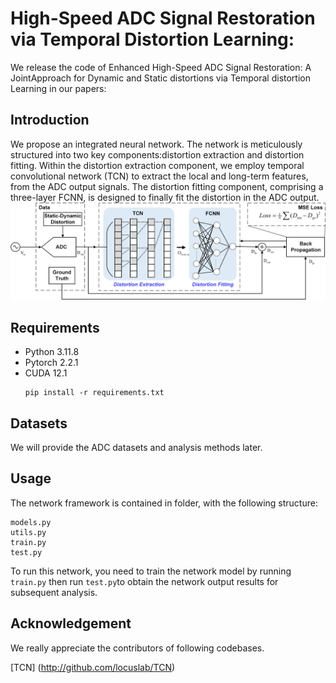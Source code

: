 # High-Speed ADC Signal Restoration via Temporal Distortion Learning: 
We release the code of Enhanced High-Speed ADC Signal Restoration: A JointApproach for Dynamic and Static distortions via Temporal distortion Learning in our papers:
## Introduction
We propose an integrated neural network. The network is meticulously structured into two key components:distortion extraction and distortion fitting. Within the distortion extraction component, we employ temporal convolutional network (TCN) to extract the local and long-term features, from the ADC output signals. The distortion fitting component, comprising a three-layer FCNN, is designed to finally fit the distortion in the ADC output.
![image](Pic.1.png)

## Requirements
* Python 3.11.8
* Pytorch 2.2.1
* CUDA 12.1
  ```
  pip install -r requirements.txt
  ```
## Datasets
We will provide the ADC datasets and analysis methods later.
## Usage
The network framework is contained in folder, with the following structure:
```
models.py
utils.py
train.py
test.py
```
To run this network, you need to train the network model by running ```train.py``` then run ```test.py```to obtain the network output results for subsequent analysis.
## Acknowledgement
We really appreciate the contributors of following codebases.

[TCN] (http://github.com/locuslab/TCN)
